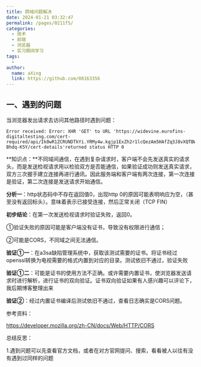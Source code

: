 ```yaml
---
title: 跨域问题解决
date: 2024-01-21 03:32:47
permalink: /pages/0211f5/
categories:
  - 技术
  - 前端
  - 浏览器
  - 实习期间学习
tags:
  - 
author: 
  name: aXing
  link: https://github.com/08163356
---
```

## 一、遇到的问题

当浏览器发出请求去访问其他路径时遇到问题：

```
Error received: Error: XHR 'GET' to URL 'https://widevine.eurofins-digitaltesting.com/cert-required/api/Ik0wR1ZCRUNDTkYi.YRMy4w.kgjp1ExZh2r1lcQezAm5HAfZq3J8vXQTBW-Bhdq-K5Y/cert-details'returned status HTTP 0
```

**知识点：**不同域间通信，在遇到复杂请求时，客户端不会先发送真实的请求头，而是发送检视请求用以检验双方是否能通信，如果验证成功则发送真实请求，双方三次握手建立连接再进行通讯。因此服务端和客户端有两次连接，第一次连接是验证，第二次连接是发送请求开始通信。

**分析一**：http状态码中不存在返回值0，出现http 0的原因可能表明响应为空，（甚至没有返回标头）。意味着表示已接受连接，然后正常关闭（TCP FIN）

**初步结论**：在第一次发送检视请求时验证失败，返回0。

①验证失败的原因可能是客户端没有证书，导致没有权限进行通信；

②可能是CORS，不同域之间无法通信。

**验证①一**：在a3sa缺陷管理系统中，获取该测试需要的证书。将证书经过openssl转换为电视需要的格式内置到对应的目录。测试依旧不通过，验证失败

**验证①二**：可能是证书的使用方法不正确。或许需要内置证书，使浏览器发送请求时进行解析，进行证书的双向验证。证书双向验证如果有人感兴趣可以评论下，我后期博客整理出来

**验证②**：经过内置证书编译后测试依旧不通过，查看日志确实是CORS问题。

参考资料：

https://developer.mozilla.org/zh-CN/docs/Web/HTTP/CORS

总结反思：

1.遇到问题可以先查看官方文档，或者在对方官网提问、搜索，看看被人以往有没有遇到过同样的问题